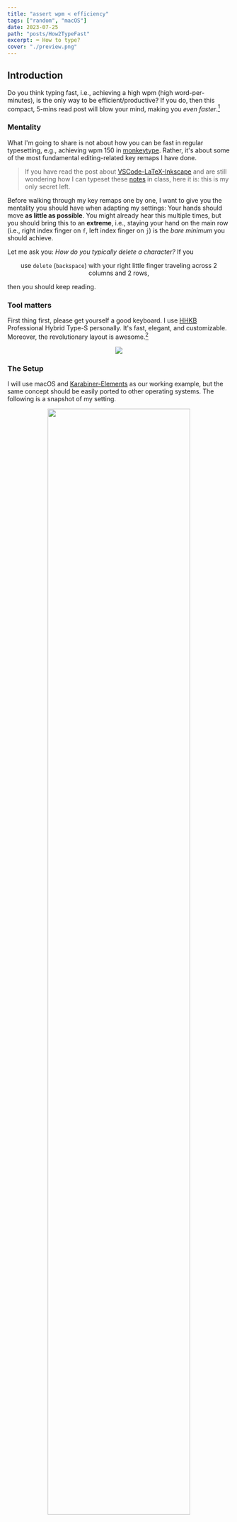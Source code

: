 ```yaml
---
title: "assert wpm < efficiency"
tags: ["random", "macOS"]
date: 2023-07-25
path: "posts/How2TypeFast"
excerpt: ⌨️ How to type?
cover: "./preview.png"
---
```


## Introduction

Do you think typing fast, i.e., achieving a high wpm (high word-per-minutes), is the only way to be efficient/productive? If you do, then this compact, 5-mins read post will blow your mind, making you *even faster*.[^1]

[^1]: In the sense of efficiency, go without saying.

### Mentality

What I'm going to share is not about how you can be fast in regular typesetting, e.g., achieving wpm 150 in [monkeytype](https://monkeytype.com). Rather, it's about some of the most fundamental editing-related key remaps I have done.

> If you have read the post about [VSCode-LaTeX-Inkscape](../VSCode-LaTeX-Inkscape) and are still wondering how I can typeset these [notes](../Notes) in class, here it is: this is my only secret left.

Before walking through my key remaps one by one, I want to give you the mentality you should have when adapting my settings: Your hands should move **as little as possible**. You might already hear this multiple times, but you should bring this to an **extreme**, i.e., staying your hand on the main row (i.e., right index finger on `f`, left index finger on `j`) is the *bare minimum* you should achieve.

Let me ask you: *How do you typically delete a character?* If you

<p style="text-align: center;">use <code>delete</code> (<code>backspace</code>) with your right little finger traveling across 2 columns and 2 rows,</p>

then you should keep reading.

### Tool matters

First thing first, please get yourself a good keyboard. I use [HHKB](https://happyhackingkb.com/) Professional Hybrid Type-S personally. It's fast, elegant, and customizable. Moreover, the revolutionary layout is awesome.[^hhkb]

<div align="center">
	<img src="figures/hhkb.png"/>
</div>

[^hhkb]: If you're interested in learning more about [HHKB](https://happyhackingkb.com/), go to [hhkb.io](https://hhkb.io).

### The Setup

I will use macOS and [Karabiner-Elements](https://karabiner-elements.pqrs.org/) as our working example, but the same concept should be easily ported to other operating systems. The following is a snapshot of my setting.

<div align="center">
	<img width="80%" src="figures/Karabiner-Elements.png"/>
</div>

You can easily import these settings [at the end](#import-settings), which can be used as your own setting's starting point. Now, let's walk through them one by one.

## Use `right cmd`

Have you ever used your right `cmd`?

### Arrow Keys

I hope you use [Vim](https://www.vim.org/), or at least heard about it. If you're introducing [Vim](https://www.vim.org/) to others, the first thing you might say is that

<p style="text-align: center;">instead of using <code>←</code>/<code>↓</code>/<code>↑</code>/<code>→</code>, we now use <code>h</code>/<code>j</code>/<code>k</code>/<code>l</code> (in normal mode)!</p>

Now the question is, ***WHY***? Well, imagine you're editing texts, and want to change something 3 characters before the cursor, what should you do? Using arrow keys would be a natural choice if you're not in [Vim](https://www.vim.org/). But remember that your arrow keys are *far away* from the ***main row*** of your keyboard.

To address this, we simply adapt [Vim](https://www.vim.org/)'s solution, i.e., using `h`/`j`/`k`/`l` as arrow keys. However, unlike in [Vim](https://www.vim.org/) where we have *normal mode* and *insert mode* so using `h`/`j`/`k`/`l` as arrow keys in *normal mode* would not be a problem. Contrarily, we now need to maintain the ability to insert alphabets `h`/`j`/`k`/`l`. The solution is also simple: *use a modifier*. I use `right cmd`+`h`/`j`/`k`/`l` as `←`/`↓`/`↑`/`→`.

You might notice that I use the `right cmd` instead of just `cmd`. This is because `cmd`+`h`/`j`/`k`/`l` might be your other shortcuts, and entirely overloading them to arrow keys is not ideal. Hence, by specifying only `right cmd`+`h`/`j`/`k`/`l` as arrow keys, it

- preserve the potential shortcuts; and
- `right cmd`+`h`/`j`/`k`/`l` only uses your right hand which is very natural (you just need to press the `right cmd` with your right thumb, and you can use arrow keys just like you're in [Vim](https://www.vim.org/) **wherever you are**).

### Math-Related Characters

We saw that you can use your `right cmd` as a special modifier, and now we want to extend this theme. I typeset math-related characters quite often, e.g., `=`, `+`/`-`, `^`/`_`, `(`/`)`, `[`/`]`, and `{`/`}`. Most of them are on the top row and need a modifier (usually `shift`). And this is not very intuitive and still, some of them (e.g., `+`/`=` and `-`/`_`) are far from the main column (w.r.t. your little finger) and the main row. So, I use

1. `right cmd`+`g` for `=`;
2. `right cmd`+`e`/`c` for `+`/`-`;
3. `right cmd`+`r`/`v` for `^`/`_`;
4. `right cmd`+`d`/`f` for `(`/`)`;
5. `right cmd`+`a`/`s` for `{`/`}`;
6. `right cmd`+`q`/`w` for `[`/`]`;

Here is my justification for this setup:

- It's easy to type: All of them are around the main row of your left hand (and your right hand is only responsible for the `right cmd`).
- It's easy to remember: They're quite symmetric (e.g., `^` is `right cmd`+`r` while `_` is `right cmd`+`v`, up and down, respectively).
- It's more accurate: It's not easy to type `-`/`_` and `+`/`=` on the first try with your right little finger in the ordinary setup.
- It's more comfortable: The most frequently used characters, i.e., `^`/`_` and `+`/`-`, are configured to your index finger and middle finger, respectively.

## Long and Short Press

If you notice that some keys are only designed for long-press but never exploit it, then keep reading.

### Escape

Again, if you use [Vim](https://www.vim.org/), then you will need to use `esc` intensively. Hence, some might suggest you go remap the `caps lock` to `esc`.

However, in my case, I'm using [HHKB](https://happyhackingkb.com/), i.e., the usual position for `caps lock` is `control`.

<div align="center">
	<img width="80%" src="figures/hhkb-layout.png"/>
</div>

> To make thing consistent, I also remap `caps lock` on my MacBook to `control`.

So, should we directly remap `control` to `esc`? No! Observe that `control` is used as a modifier, i.e., you never click `control` on its own. By exploiting this fact, we can

<p style="text-align: center;">set <code>control</code> to be <code>esc</code> if it's pressed alone.</p>

Specifically, if I press `control` for less than a threshold called `alone threshold` (e.g., 0.15 seconds), then it'll be recognized as `esc`; and if I press `control` for more than a threshold called `hold-down threshold` (e.g., 0.04 seconds), then it'll be recognized as `control` and can then be used as a modifier.[^2]

[^2]: You might notice that it's possible to have conflict, i.e., if you press `control` for 0.1 seconds, then it'll trigger both `control` and `esc`. However, it's fine since `control` is a modifier but is not combined with `esc`. You don't want your `hold-down threshold` to be too long (e.g., 0.15 seconds to avoid conflict) because then whenever you want to use `control` as a modifier combined with other keys to trigger a shortcut, you'll need to hold `control` for that long.

### Left and Right Shift

Now we know we can use long press and single press separately, we can overload other modifiers in the same way as well! I do not go all the way to overload every modifier however; I only overload both `shift`s besides `control`.

> You might not want to do this for every modifier such as `opt` and `cmd` to be honest... It's very possible that you will accidentally trigger them when you're trying out what shortcut you're going to use (e.g., when you're copying things using `cmd`+`c`, it's possible to press `cmd` alone and release it when you realize you don't want to actually copy the selected texts).

For the `left shift`, I configure it as

<p style="text-align: center;"><code>caps lock</code> when <code>left shift</code> is pressed alone.</p>

This is because I'm bilingual, and I need to be able to switch the input language on the fly (actually the macOS default `caps lock` is the fastest way to switch the input language in my experience). So, I leave it as it is on the system level, and modify the `left shift` to be `caps lock` when it's pressed alone. It works quite well in practice.

For the `right shift`, I do something more crazy:

<p style="text-align: center;">when <code>right shift</code> is pressed alone, it acts as <code>delete</code> is pressed alone</p>

and,

<p style="text-align: center;">when <code>right shift</code> is pressed twice and is held on the second press, it acts as <code>delete</code> is held-down.</p>

The first one is clear: I don't want to reach my little finger to the usual `delete` spot since it's far away[^3], and it's natural to remap `delete` to the `right shift` since it's an easy reach for my right little finger.

[^3]: Also, on the [HHKB](https://happyhackingkb.com/) layout, the `delete` key is on the usual `|`/`\` key's spot, which is quite awkward for me. So I remap the `delete` on my [HHKB](https://happyhackingkb.com/) to `|`/`\` on the system level; this means, the `delete` key is now completely gone on my [HHKB](https://happyhackingkb.com/).

But there's a problem: you now can't hold `delete` for a consecutive deletion since holding it is equivalent to holding the `right shift`. To fix this, I come up with the above-mentioned solution, that is, you can trigger the hold-down action for `deletion` by

1. pressing `right shift` alone first, and
2. pressing `right shift` again and holding it.

Intuitive, right? That's all I want to share.

## Import Settings

To import others' settings in [Karabiner-Elements](https://karabiner-elements.pqrs.org/), I don't know any easy (i.e., 1-click) way to do it. But the basic steps are as follows.

1. Open [Karabiner-Elements](https://karabiner-elements.pqrs.org/), go to *Misc* and click on *Export & Import*.
    <div align="center">
		<img width="80%" src="figures/sourcecode-1.png"/>
	</div>
2. Copy [`Alone.json`](./How2TypeFast/Alone.json), [`Double.json`](./How2TypeFast/Double.json), [`Right-Cmd.json`](./How2TypeFast/Right-Cmd.json) into `.config/karabiner/assets/complex_modifications`.[^5]
    <div align="center">
		<img width="80%" src="figures/sourcecode-2.png"/>
	</div>
3. Again open [Karabiner-Elements](https://karabiner-elements.pqrs.org/), go to *Complex Modifications* and click on *Add rule*.
	<div align="center">
		<img width="80%" src="figures/sourcecode-3.png"/>
	</div>
4. You should be able to enable these rules easily.
	<div align="center">
		<img width="80%" src="figures/sourcecode-4.png"/>
	</div>

[^5]: If you came from [VSCode-LaTeX-Inkscape](./VSCode-LaTeX-Inkscape#karabiner-elements), then you add [`Inkscape.json`](./How2TypeFast/Inkscape.json) into `.config/karabiner/assets/complex_modifications`.

Finally, you can also set up your *Parameters* as mine:

<div align="center">
	<img width="80%" src="figures/parameter.png"/>
</div>
